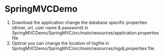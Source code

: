 SpringMVCDemo
=============
1. Download the application change the database specific properties (driver, url, user name & password) in 
SpringMVCDemo/SpringMVC/src/main/resources/application.properties file
2. Optinal you can change the location of logfile in SpringMVCDemo/SpringMVC/src/main/resources/log4j.properties file.

